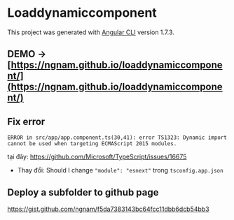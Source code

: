 # Loaddynamiccomponent

This project was generated with [Angular CLI](https://github.com/angular/angular-cli) version 1.7.3.

## DEMO -> [https://ngnam.github.io/loaddynamiccomponent/](https://ngnam.github.io/loaddynamiccomponent/)

## Fix error

`ERROR in src/app/app.component.ts(30,41): error TS1323: Dynamic import cannot be used when targeting ECMAScript 2015 modules.`

tại đây: https://github.com/Microsoft/TypeScript/issues/16675

- Thay đổi: Should I change `"module": "esnext"` trong `tsconfig.app.json`


## Deploy a subfolder to github page

https://gist.github.com/ngnam/f5da7383143bc64fcc11dbb6dcb54bb3

